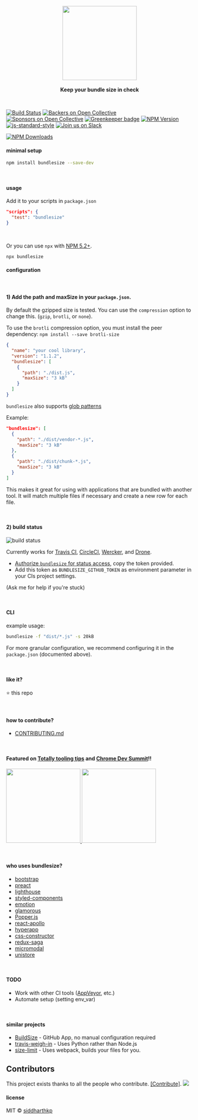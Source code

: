 <p align="center">
  <img src="https://cdn.rawgit.com/siddharthkp/bundlesize/master/art/logo.png" height="200px">
  <br><br>
  <b>Keep your bundle size in check</b>
  <br>
</p>

&nbsp;

[![Build Status](https://travis-ci.org/siddharthkp/bundlesize.svg?branch=master)](https://travis-ci.org/siddharthkp/bundlesize)
[![Backers on Open Collective](https://opencollective.com/bundlesize/backers/badge.svg)](#backers) [![Sponsors on Open Collective](https://opencollective.com/bundlesize/sponsors/badge.svg)](#sponsors) [![Greenkeeper badge](https://badges.greenkeeper.io/siddharthkp/bundlesize.svg)](https://greenkeeper.io/)
[![NPM Version](https://img.shields.io/npm/v/bundlesize.svg)](https://npmjs.org/package/bundlesize)
[![js-standard-style](https://img.shields.io/badge/code%20style-standard-brightgreen.svg)](http://standardjs.com)
[![Join us on Slack](https://bundlesize.now.sh/badge.svg)](https://bundlesize.now.sh/)

[![NPM Downloads](https://img.shields.io/npm/dm/bundlesize.svg?style=flat)](https://www.npmjs.com/package/bundlesize)
&nbsp;


#### minimal setup

```sh
npm install bundlesize --save-dev
```

&nbsp;

#### usage

Add it to your scripts in `package.json`

```json
"scripts": {
  "test": "bundlesize"
}
```

&nbsp;

Or you can use `npx` with [NPM 5.2+](https://medium.com/@maybekatz/introducing-npx-an-npm-package-runner-55f7d4bd282b).

```sh
npx bundlesize
```

#### configuration

&nbsp;

#### 1) Add the path and maxSize in your `package.json`.
By default the gzipped size is tested. You can use the `compression` option to change this. (`gzip`, `brotli`, or `none`).

To use the `brotli` compression option, you must install the peer dependency: `npm install --save brotli-size`

```json
{
  "name": "your cool library",
  "version": "1.1.2",
  "bundlesize": [
    {
      "path": "./dist.js",
      "maxSize": "3 kB"
    }
  ]
}
```

`bundlesize` also supports [glob patterns](https://github.com/isaacs/node-glob)

Example:

```json
"bundlesize": [
  {
    "path": "./dist/vendor-*.js",
    "maxSize": "3 kB"
  },
  {
    "path": "./dist/chunk-*.js",
    "maxSize": "3 kB"
  }
]

```

This makes it great for using with applications that are bundled with another tool. It will match multiple files if necessary and create a new row for each file.

&nbsp;

#### 2) build status

![build status](https://cdn.rawgit.com/siddharthkp/bundlesize/master/art/status.png)

Currently works for [Travis CI](https://travis-ci.org), [CircleCI](https://circleci.com/), [Wercker](http://www.wercker.com), and [Drone](http://readme.drone.io/).

- [Authorize `bundlesize` for status access](https://github.com/login/oauth/authorize?scope=repo%3Astatus&client_id=6756cb03a8d6528aca5a), copy the token provided.
- Add this token as `BUNDLESIZE_GITHUB_TOKEN` as environment parameter in your CIs project settings.

(Ask me for help if you're stuck)


&nbsp;

#### CLI

example usage:

```sh
bundlesize -f "dist/*.js" -s 20kB
```

For more granular configuration, we recommend configuring it in the `package.json` (documented above).

&nbsp;

#### like it?

:star: this repo

&nbsp;

#### how to contribute?

- [CONTRIBUTING.md](CONTRIBUTING.md)

&nbsp;

#### Featured on [Totally tooling tips](https://www.youtube.com/watch?v=Da6VxdGU2Ig) and [Chrome Dev Summit](https://www.youtube.com/watch?v=_srJ7eHS3IM)!!

<a href="https://www.youtube.com/watch?v=Da6VxdGU2Ig">
  <img height="200px" src="https://i.ytimg.com/vi/Da6VxdGU2Ig/hqdefault.jpg?sqp=-oaymwEXCNACELwBSFryq4qpAwkIARUAAIhCGAE=&rs=AOn4CLAAfWzQIMvjH0TIzkAhi-114DIHPQ"/>
</a>
<a href="https://www.youtube.com/watch?v=_srJ7eHS3IM">
  <img height="200px" src="https://cdn.rawgit.com/siddharthkp/bundlesize/master/art/chromedevsummit.png"/>
</a>

&nbsp;

#### who uses bundlesize?

- [bootstrap](https://github.com/twbs/bootstrap)
- [preact](https://github.com/developit/preact)
- [lighthouse](https://github.com/GoogleChrome/lighthouse)
- [styled-components](https://github.com/styled-components/styled-components)
- [emotion](https://github.com/tkh44/emotion)
- [glamorous](https://github.com/paypal/glamorous)
- [Popper.js](https://github.com/FezVrasta/popper.js)
- [react-apollo](https://github.com/apollographql/react-apollo)
- [hyperapp](https://github.com/hyperapp/hyperapp)
- [css-constructor](https://github.com/siddharthkp/css-constructor)
- [redux-saga](https://github.com/redux-saga/redux-saga)
- [micromodal](https://github.com/ghosh/micromodal)
- [unistore](https://github.com/developit/unistore)

&nbsp;

#### TODO

- Work with other CI tools ([AppVeyor](https://www.appveyor.com/), etc.)
- Automate setup (setting env_var)

&nbsp;

#### similar projects

- [BuildSize](https://buildsize.org/) - GitHub App, no manual configuration required
- [travis-weigh-in](https://github.com/danvk/travis-weigh-in) - Uses Python rather than Node.js
- [size-limit](https://github.com/ai/size-limit) - Uses webpack, builds your files for you.

## Contributors

This project exists thanks to all the people who contribute. [[Contribute]](CONTRIBUTING.md).
<a href="graphs/contributors"><img src="https://opencollective.com/bundlesize/contributors.svg?width=890" /></a>

#### license

MIT © [siddharthkp](https://github.com/siddharthkp)
